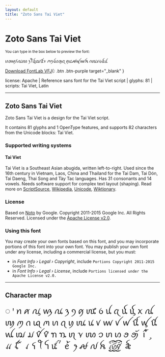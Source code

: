 ```yaml
---
layout: default
title: "Zoto Sans Tai Viet"
---
```


# Zoto Sans Tai Viet

<small>You can type in the box below to preview the font:</small>

<div contenteditable="true" class="texteditor" style="font-family: 'Zoto Sans Tai Viet';">
<p spellcheck="false">ꪕꪮꪃꪺꪄꪪ ꪅꪻꪍꪢꪠꪩ ꪔꪆꪶꪭꪯꪋ ꪇꪽꫛꪟꪛꫝ ꪒꪘꪚꪉꪌꪊ</p>
</div>

[Download FontLab VFJ](https://cdn.jsdelivr.net/gh/fontlabcom/getgo-fonts/getgo-fonts/apache/zotosans/zotosans-taiviet.vfj){: .btn .btn-purple target="_blank" }

license: Apache \| Reference sans font for the Tai Viet script \| glyphs: 81 \| scripts: Tai Viet, Latin

---


## Zoto Sans Tai Viet

Zoto Sans Tai Viet is a design for the Tai Viet script.

It contains 81 glyphs and 1 OpenType features, and supports 82 characters from the Unicode blocks: Tai Viet.


### Supported writing systems


#### Tai Viet

Tai Viet is a Southeast Asian abugida, written left-to-right. Used since the 16th century in Vietnam, Laos, China and Thailand for the Tai Dam, Tai Dón, Tai Daeng, Thai Song and Tày Tac languages. Has 31 consonants and 14 vowels. Needs software support for complex text layout (shaping). Read more on [ScriptSource](https://scriptsource.org/scr/Tavt), [Wikipedia](https://en.wikipedia.org/wiki/ISO_15924:Tavt), [Unicode](https://www.unicode.org/versions/Unicode13.0.0/ch16.pdf#G59747), [Wiktionary](https://en.wiktionary.org/wiki/Category:Tai_Viet_script).


### License

Based on [Noto](https://github.com/notofonts) by Google. Copyright 2011-2015 Google Inc. All Rights Reserved. Licensed under the [Apache License v2.0](https://www.apache.org/licenses/LICENSE-2.0.txt).

### Using this font

You may create your own fonts based on this font, and you may incorporate portions of this font into your own font. You may publish your own font under any license, including a commercial license, but you must:

- in _Font Info › Legal › Copyright_, include `Portions Copyright 2011-2015 Google Inc.`
- in _Font Info › Legal › License_, include `Portions licensed under the Apache License v2.0.`


---

## Character map

<div style="font-family: 'Zoto Sans Tai Viet'; font-size: 2em;">
◌ ꞌ ꪀ ꪁ ꪂ ꪃ ꪄ ꪅ ꪆ ꪇ ꪈ ꪉ ꪊ ꪋ ꪌ ꪍ ꪎ ꪏ ꪐ ꪑ ꪒ ꪓ ꪔ ꪕ ꪖ ꪗ ꪘ ꪙ ꪚ ꪛ ꪜ ꪝ ꪞ ꪟ ꪠ ꪡ ꪢ ꪣ ꪤ ꪥ ꪦ ꪧ ꪨ ꪩ ꪪ ꪫ ꪬ ꪭ ꪮ ꪯ ꪰ ꪱ ꪲ ꪳ ꪴ ꪵ ꪶ ꪷ ꪸ ꪹ ꪺ ꪻ ꪼ ꪽ ꪾ ꪿ ꫀ ꫁ ꫂ ꫛ ꫜ ꫝ ꫞ ꫟
</div>

